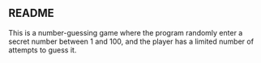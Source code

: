 ## README

This is a number-guessing game where the program randomly enter a secret number between 1 and 100, and the player has a limited number of attempts to guess it.
